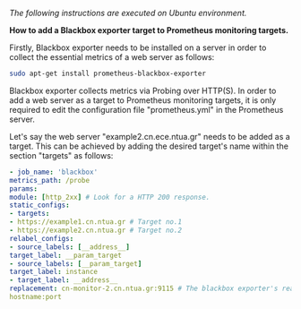 _The following instructions are executed on Ubuntu environment._

**How to add a Blackbox exporter target to Prometheus monitoring targets.**

Firstly, Blackbox exporter needs to be installed on a server in order to collect the essential metrics of a web server as follows:
```bash
sudo apt-get install prometheus-blackbox-exporter
```
Blackbox exporter collects metrics via Probing over HTTP(S). In order to add a web server as a target to Prometheus monitoring targets, it is only required to edit the configuration file "prometheus.yml" in the Prometheus server.

Let's say the web server "example2.cn.ece.ntua.gr" needs to be added as a target. This can be achieved by adding
the desired target's name within the section "targets" as follows:

```yaml
- job_name: 'blackbox'
metrics_path: /probe
params:
module: [http_2xx] # Look for a HTTP 200 response.
static_configs:
- targets:
- https://example1.cn.ntua.gr # Target no.1
- https://example2.cn.ntua.gr # Target no.2
relabel_configs:
- source_labels: [__address__]
target_label: __param_target
- source_labels: [__param_target]
target_label: instance
- target_label: __address__
replacement: cn-monitor-2.cn.ntua.gr:9115 # The blackbox exporter's real
hostname:port
```
